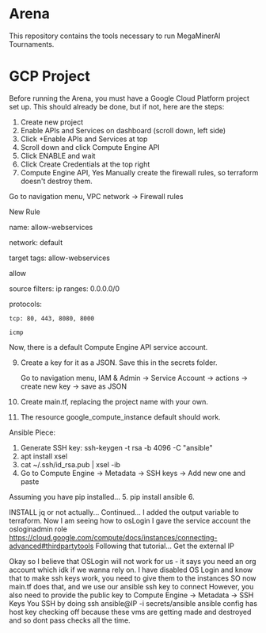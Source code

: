 ﻿# Arena
This repository contains the tools necessary to run MegaMinerAI Tournaments.

# GCP Project
Before running the Arena, you must have a Google Cloud Platform project set up.
This should already be done, but if not, here are the steps:
1. Create new project
2. Enable APIs and Services on dashboard (scroll down, left side)
3. Click +Enable APIs and Services at top
4. Scroll down and click Compute Engine API
5. Click ENABLE and wait
6. Click Create Credentials at the top right
7. Compute Engine API, Yes
Manually create the firewall rules, so terraform doesn't destroy them.

Go to navigation menu, VPC network → Firewall rules

New Rule

name: allow-webservices

network: default

target tags: allow-webservices

allow

source filters: ip ranges: 0.0.0.0/0

protocols:

	tcp: 80, 443, 8080, 8000
	
	icmp

Now, there is a default Compute Engine API service account.

9. Create a key for it as a JSON. Save this in the secrets folder. 

	Go to navigation menu, IAM & Admin → Service Account → actions → create new key → save as JSON

10. Create main.tf, replacing the project name with your own.
11. The resource google_compute_instance default should work.

Ansible Piece:
1. Generate SSH key: ssh-keygen -t rsa -b 4096 -C "ansible"
2. apt install xsel 
3. cat ~/.ssh/id_rsa.pub | xsel -ib
4. Go to Compute Engine -> Metadata -> SSH keys -> Add new one and paste

Assuming you have pip installed...
5. pip install ansible 
6. 

INSTALL jq or not actually...
Continued...
I added the output variable to terraform. Now I am seeing how to osLogin
I gave the service account the osloginadmin role
https://cloud.google.com/compute/docs/instances/connecting-advanced#thirdpartytools
Following that tutorial...
Get the external IP

Okay so I believe that OSLogin will not work for us - it says you need an org account which idk if we wanna rely on.
I have disabled OS Login and know that to make ssh keys work, you need to give them to the instances
SO now main.tf does that, and we use our ansible ssh key to connect
However, you also need to provide the public key to Compute Engine -> Metadata -> SSH Keys
You SSH by doing ssh ansible@IP -i secrets/ansible
ansible config has host key checking off because these vms are getting made and destroyed and so dont pass checks all the time.
